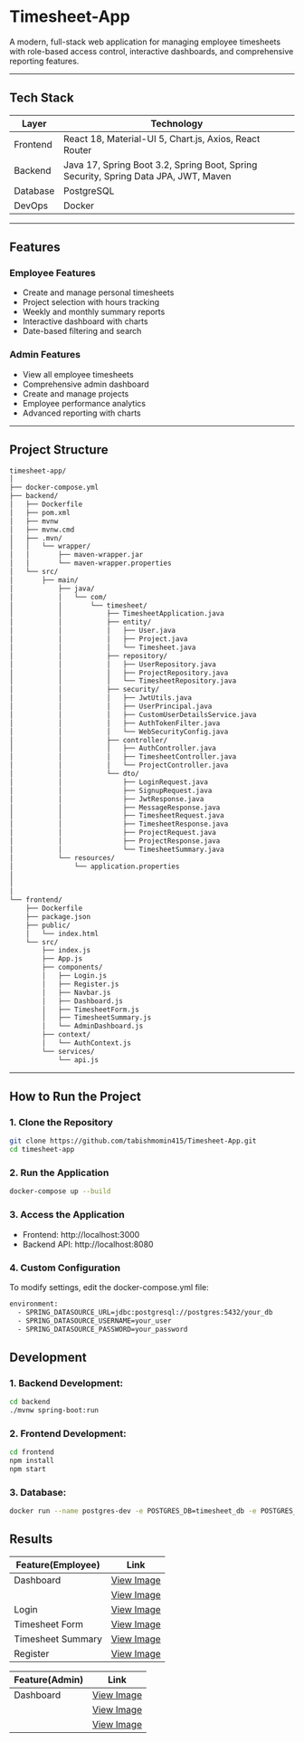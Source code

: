 # Timesheet-App

A modern, full-stack web application for managing employee timesheets with role-based access control, interactive dashboards, and comprehensive reporting features.

---

## Tech Stack

| Layer     | Technology       |
|-----------|------------------|
| Frontend  | React 18, Material-UI 5, Chart.js, Axios, React Router |
| Backend   | Java 17, Spring Boot 3.2, Spring Boot, Spring Security, Spring Data JPA, JWT, Maven  |
| Database  | PostgreSQL       |
| DevOps    | Docker           |

---

## Features

### Employee Features

   - Create and manage personal timesheets
   - Project selection with hours tracking
   - Weekly and monthly summary reports
   - Interactive dashboard with charts
   - Date-based filtering and search
     
 ### Admin Features
 
   - View all employee timesheets
   - Comprehensive admin dashboard
   - Create and manage projects
   - Employee performance analytics
   - Advanced reporting with charts

---

## Project Structure

```bash
timesheet-app/
│
├── docker-compose.yml
├── backend/
│   ├── Dockerfile
│   ├── pom.xml
│   ├── mvnw
│   ├── mvnw.cmd
│   ├── .mvn/
│   │   └── wrapper/
│   │       ├── maven-wrapper.jar
│   │       └── maven-wrapper.properties
│   └── src/
│       ├── main/
│           ├── java/
│           │   └── com/
│           │       └── timesheet/
│           │           ├── TimesheetApplication.java
│           │           ├── entity/
│           │           │   ├── User.java
│           │           │   ├── Project.java
│           │           │   └── Timesheet.java
│           │           ├── repository/
│           │           │   ├── UserRepository.java
│           │           │   ├── ProjectRepository.java
│           │           │   └── TimesheetRepository.java
│           │           ├── security/
│           │           │   ├── JwtUtils.java
│           │           │   ├── UserPrincipal.java
│           │           │   ├── CustomUserDetailsService.java
│           │           │   ├── AuthTokenFilter.java
│           │           │   └── WebSecurityConfig.java
│           │           ├── controller/
│           │           │   ├── AuthController.java
│           │           │   ├── TimesheetController.java
│           │           │   └── ProjectController.java
│           │           └── dto/
│           │               ├── LoginRequest.java
│           │               ├── SignupRequest.java
│           │               ├── JwtResponse.java
│           │               ├── MessageResponse.java
│           │               ├── TimesheetRequest.java
│           │               ├── TimesheetResponse.java
│           │               ├── ProjectRequest.java
│           │               ├── ProjectResponse.java
│           │               └── TimesheetSummary.java
│           └── resources/
│               └── application.properties
│      
│           
│
└── frontend/
    ├── Dockerfile
    ├── package.json
    ├── public/
    │   └── index.html
    └── src/
        ├── index.js
        ├── App.js
        ├── components/
        │   ├── Login.js
        │   ├── Register.js
        │   ├── Navbar.js
        │   ├── Dashboard.js
        │   ├── TimesheetForm.js
        │   ├── TimesheetSummary.js
        │   └── AdminDashboard.js
        ├── context/
        │   └── AuthContext.js
        └── services/
            └── api.js
```
---

## How to Run the Project

### 1. Clone the Repository
```bash
git clone https://github.com/tabishmomin415/Timesheet-App.git
cd timesheet-app
```

### 2. Run the Application

```bash
docker-compose up --build
```

### 3. Access the Application

- Frontend: http://localhost:3000
- Backend API: http://localhost:8080

### 4. Custom Configuration
To modify settings, edit the docker-compose.yml file:

```bash
environment:
  - SPRING_DATASOURCE_URL=jdbc:postgresql://postgres:5432/your_db
  - SPRING_DATASOURCE_USERNAME=your_user
  - SPRING_DATASOURCE_PASSWORD=your_password
```
## Development

### 1. Backend Development:
```bash
cd backend
./mvnw spring-boot:run
```

### 2. Frontend Development:

```bash
cd frontend
npm install
npm start
```

### 3. Database:

```bash
docker run --name postgres-dev -e POSTGRES_DB=timesheet_db -e POSTGRES_USER=timesheet_user -e POSTGRES_PASSWORD=timesheet_pass -p 5432:5432 -d postgres:15-alpine
```
  
## Results

| Feature(Employee) |            Link                  |
|-------------------|---------------------------------|
| Dashboard         | [View Image](Screenshots/EmplyeeDashboard_01.PNG)|
|                   | [View Image](Screenshots/EmplyeeDashboard_02.PNG)|
| Login             | [View Image](Screenshots/Login.PNG)             |
| Timesheet Form    | [View Image](Screenshots/AddTimesheet.PNG)    |
| Timesheet Summary | [View Image](Screenshots/EmployeeSummary.PNG) |
| Register          | [View Image](Screenshots/Register.PNG)          |

| Feature(Admin)    |            Link                  |
|-------------------|---------------------------------|
| Dashboard         | [View Image](Screenshots/AdminDashboard_01.PNG)    |
|                   | [View Image](Screenshots/AdminDashboard_02.PNG)    |
|                   | [View Image](Screenshots/AdminDashboard_03.PNG)    |



